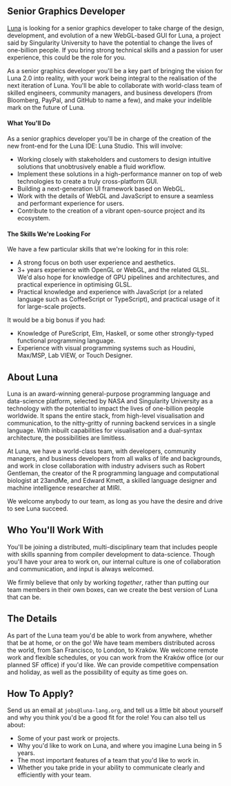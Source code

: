 ## Senior Graphics Developer
[Luna](https://luna-lang.org) is looking for a senior graphics developer to take
charge of the design, development, and evolution of a new WebGL-based GUI for
Luna, a project said by Singularity University to have the potential to change
the lives of one-billion people. If you bring strong technical skills and a
passion for user experience, this could be the role for you.

As a senior graphics developer you'll be a key part of bringing the vision for
Luna 2.0 into reality, with your work being integral to the realisation of the
next iteration of Luna. You'll be able to collaborate with world-class team of
skilled engineers, community managers, and business developers (from Bloomberg,
PayPal, and GitHub to name a few), and make your indelible mark on the future of
Luna.

#### What You'll Do
As a senior graphics developer you'll be in charge of the creation of the new
front-end for the Luna IDE: Luna Studio. This will involve:

- Working closely with stakeholders and customers to design intuitive solutions
  that unobtrusively enable a fluid workflow.
- Implement these solutions in a high-performance manner on top of web
  technologies to create a truly cross-platform GUI.
- Building a next-generation UI framework based on WebGL.
- Work with the details of WebGL and JavaScript to ensure a seamless and
  performant experience for users.
- Contribute to the creation of a vibrant open-source project and its ecosystem.

#### The Skills We're Looking For
We have a few particular skills that we're looking for in this role:

- A strong focus on both user experience and aesthetics.
- 3+ years experience with OpenGL or WebGL, and the related GLSL. We'd also
  hope for knowledge of GPU pipelines and architectures, and practical
  experience in optimising GLSL.
- Practical knowledge and experience with JavaScript (or a related language such
  as CoffeeScript or TypeScript), and practical usage of it for large-scale
  projects.

It would be a big bonus if you had:

- Knowledge of PureScript, Elm, Haskell, or some other strongly-typed functional
  programming language.
- Experience with visual programming systems such as Houdini, Max/MSP, Lab VIEW,
  or Touch Designer.

## About Luna
Luna is an award-winning general-purpose programming language and data-science
platform, selected by NASA and Singularity University as a technology with the
potential to impact the lives of one-billion people worldwide. It spans the
entire stack, from high-level visualisation and communication, to the
nitty-gritty of running backend services in a single language. With inbuilt
capabilities for visualisation and a dual-syntax architecture, the possibilities
are limitless.

At Luna, we have a world-class team, with developers, community managers, and
business developers from all walks of life and backgrounds, and work in close
collaboration with industry advisers such as Robert Gentleman, the creator of
the R programming language and computational biologist at 23andMe, and Edward
Kmett, a skilled language designer and machine intelligence researcher at MIRI.

We welcome anybody to our team, as long as you have the desire and drive to see
Luna succeed.

## Who You'll Work With
You'll be joining a distributed, multi-disciplinary team that includes people
with skills spanning from compiler development to data-science. Though you'll
have your area to work on, our internal culture is one of collaboration and
communication, and input is always welcomed.

We firmly believe that only by working _together_, rather than putting our team
members in their own boxes, can we create the best version of Luna that can be.

## The Details
As part of the Luna team you'd be able to work from anywhere, whether that be at
home, or on the go! We have team members distributed across the world, from San
Francisco, to London, to Kraków. We welcome remote work and flexible schedules,
or you can work from the Kraków office (or our planned SF office) if you'd like.
We can provide competitive compensation and holiday, as well as the possibility
of equity as time goes on.

## How To Apply?
Send us an email at `jobs@luna-lang.org`, and tell us a little bit about
yourself and why you think you'd be a good fit for the role! You can also tell
us about:

- Some of your past work or projects.
- Why you'd like to work on Luna, and where you imagine Luna being in 5 years.
- The most important features of a team that you'd like to work in.
- Whether you take pride in your ability to communicate clearly and efficiently
  with your team.
